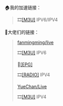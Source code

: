 🏠我的加速链接：

>🎞️[[M3U]](https://mirror.ghproxy.com/https://raw.githubusercontent.com/towerstreet/IPTV-TVBOX/main/IPTV.m3u)    IPV6/IPV4

🎈大佬们的链接：

>[fanmingming/live](https://github.com/fanmingming/live)
>
>🎞️[[M3U]](https://github.com/fanmingming/live/blob/main/tv/m3u/ipv6.m3u)    IPV6
>
>🔗[[EPG]](https://mirror.ghproxy.com/https://raw.githubusercontent.com/fanmingming/live/main/e.xml)
>
>🎞️[[RADIO]](https://github.com/fanmingming/live/blob/main/radio/m3u/fm.m3u)    IPV4
>
>[YueChan/Live](https://github.com/YueChan/Live)
>
>🎞️[[M3U]](https://github.com/YueChan/Live/blob/main/IPTV.m3u)    IPV4
